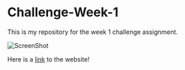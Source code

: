 # Challenge-Week-1
This is my repository for the week 1 challenge assignment.

![ScreenShot](https://github.com/clairedelargy/Challenge-Week-1/blob/main/assets/images/digital-marketing-meeting.jpg)

Here is a [link](https://clairedelargy.github.io/Challenge-Week-1/) to the website!

